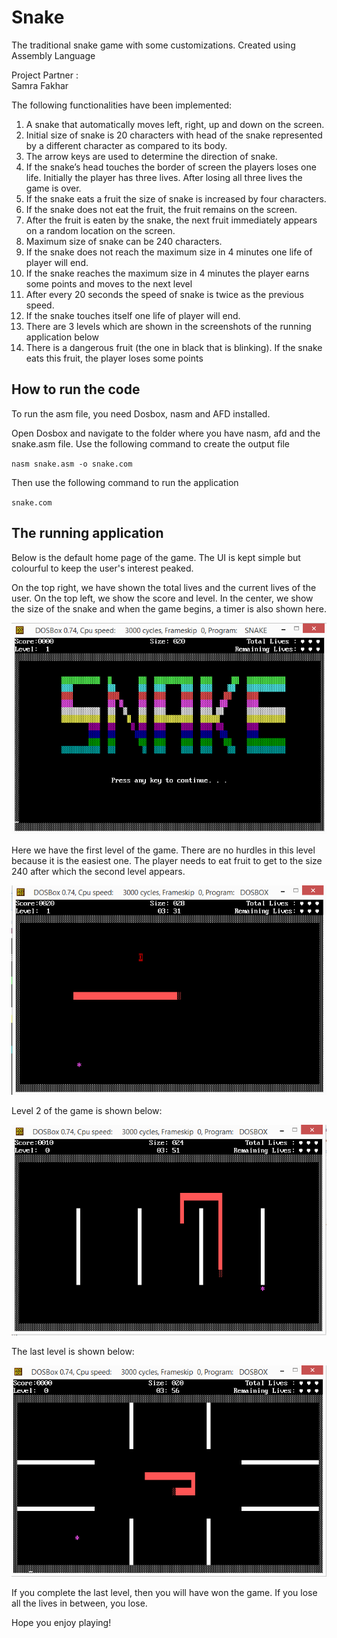 # Snake
The traditional snake game with some customizations. Created using Assembly Language

Project Partner : \
Samra Fakhar

The following functionalities have been implemented:
1. A snake that automatically moves left, right, up and down on the screen.
2. Initial size of snake is 20 characters with head of the snake represented by a different
character as compared to its body.
3. The arrow keys are used to determine the direction of snake.
4. If the snake’s head touches the border of screen the players loses one life. Initially the
player has three lives. After losing all three lives the game is over.
5. If the snake eats a fruit the size of snake is increased by four characters.
6. If the snake does not eat the fruit, the fruit remains on the screen.
7. After the fruit is eaten by the snake, the next fruit immediately appears on a random
location on the screen.
8. Maximum size of snake can be 240 characters.
9. If the snake does not reach the maximum size in 4 minutes one life of player will end.
10. If the snake reaches the maximum size in 4 minutes the player earns some points and
moves to the next level
11. After every 20 seconds the speed of snake is twice as the previous speed.
12. If the snake touches itself one life of player will end.
13. There are 3 levels which are shown in the screenshots of the running application below
14. There is a dangerous fruit (the one in black that is blinking). If the snake eats this fruit, the player loses some points 


## How to run the code
To run the asm file, you need Dosbox, nasm and AFD installed. 

Open Dosbox and navigate to the folder where you have nasm, afd and the snake.asm file.
Use the following command to create the output file

`nasm snake.asm -o snake.com`

Then use the following command to run the application

`snake.com`



## The running application 

Below is the default home page of the game. The UI is kept simple but colourful to keep the user's interest peaked. 

On the top right, we have shown the total lives and the current lives of the user. 
On the top left, we show the score and level. In the center, we show the size of the snake and when the game begins, a timer is also shown here. 

![Home page](https://github.com/fatimahasan125/Snake/blob/main/snake_screenshots/1.png?raw=true)


Here we have the first level of the game. There are no hurdles in this level because it is the easiest one. The player needs to eat fruit to get to the size 240 after which the second level appears. 


![Level1](https://github.com/fatimahasan125/Snake/blob/main/snake_screenshots/2.png?raw=true)


Level 2 of the game is shown below:

![Level2](https://github.com/fatimahasan125/Snake/blob/main/snake_screenshots/3.png?raw=true)

The last level is shown below:

![Level3](https://github.com/fatimahasan125/Snake/blob/main/snake_screenshots/4.png?raw=true)

If you complete the last level, then you will have won the game. If you lose all the lives in between, you lose. 

Hope you enjoy playing!


